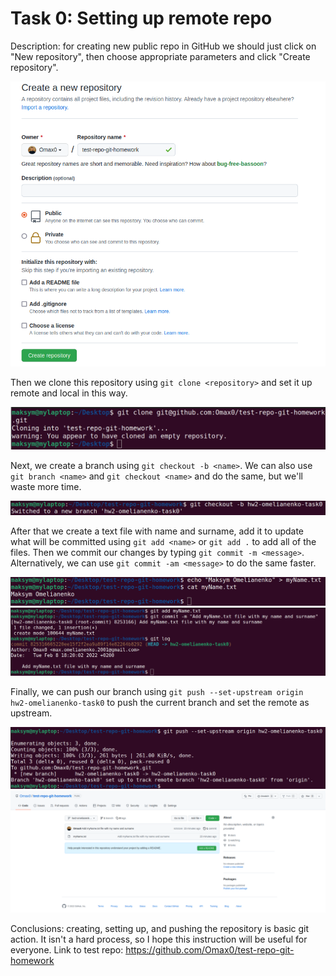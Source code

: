 # Task 0: Setting up remote repo

Description: for creating new public repo in GitHub we should just click on "New repository",
then choose appropriate parameters and click "Create repository".

![screenshot_0.1](./screenshots/task0/screenshot_0.1.png)

Then we clone this repository using `git clone <repository>` and set it up remote and local in this way.

![screenshot_0.2](./screenshots/task0/screenshot_0.2.png)

Next, we create a branch using `git checkout -b <name>`.
We can also use `git branch <name>` and `git checkout <name>` and do the same,
but we'll waste more time.

![screenshot_0.3](./screenshots/task0/screenshot_0.3.png)

After that we create a text file with name and surname,
add it to update what will be committed using `git add <name>` or `git add .` to add all of the files.
Then we commit our changes by typing `git commit -m <message>`.
Alternatively, we can use `git commit -am <message>` to do the same faster.

![screenshot_0.4](./screenshots/task0/screenshot_0.4.png)
![screenshot_0.5](./screenshots/task0/screenshot_0.5.png)

Finally, we can push our branch using `git push --set-upstream origin hw2-omelianenko-task0`
to push the current branch and set the remote as upstream.

![screenshot_0.6](./screenshots/task0/screenshot_0.6.png)
![screenshot_0.7](./screenshots/task0/screenshot_0.7.png)

Conclusions: creating, setting up, and pushing the repository is basic git action.
It isn't a hard process, so I hope this instruction will be useful for everyone.
Link to test repo: https://github.com/Omax0/test-repo-git-homework
